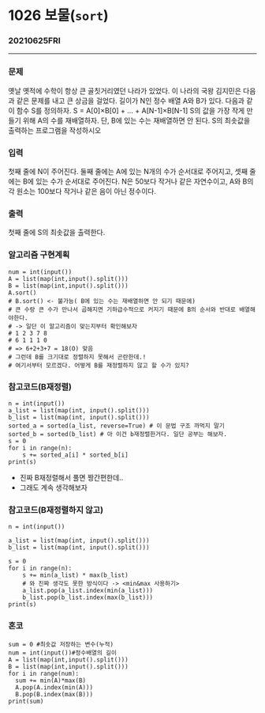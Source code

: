 # 1026 보물(`sort`)
### 20210625FRI
-----------
### 문제
옛날 옛적에 수학이 항상 큰 골칫거리였던 나라가 있었다. 이 나라의 국왕 김지민은 다음과 같은 문제를 내고 큰 상금을 걸었다.
길이가 N인 정수 배열 A와 B가 있다. 다음과 같이 함수 S를 정의하자.
S = A[0]×B[0] + ... + A[N-1]×B[N-1]
S의 값을 가장 작게 만들기 위해 A의 수를 재배열하자. 단, B에 있는 수는 재배열하면 안 된다. S의 최솟값을 출력하는 프로그램을 작성하시오

### 입력
첫째 줄에 N이 주어진다. 둘째 줄에는 A에 있는 N개의 수가 순서대로 주어지고, 셋째 줄에는 B에 있는 수가 순서대로 주어진다. N은 50보다 작거나 같은 자연수이고, A와 B의 각 원소는 100보다 작거나 같은 음이 아닌 정수이다.

### 출력
첫째 줄에 S의 최솟값을 출력한다.

### 알고리즘 구현계획
```
num = int(input())
A = list(map(int,input().split()))
B = list(map(int,input().split()))
A.sort()
# B.sort() <- 불가능( B에 있는 수는 재배열하면 안 되기 때문에)
# 큰 수랑 큰 수가 만나서 곱해지면 기하급수적으로 커지기 때문에 B의 순서와 반대로 배열해야한다.
# -> 일단 이 알고리즘이 맞는지부터 확인해보자
# 1 2 3 7 8
# 6 1 1 1 0
# => 6+2+3+7 = 18(O) 맞음
# 그런데 B를 크기대로 정렬하지 못해서 곤란한데.!
# 여기서부터 모르겠다. 어떻게 B를 재정렬하지 않고 할 수가 있지?
```
### 참고코드(B재정렬)
```
n = int(input())
a_list = list(map(int, input().split()))
b_list = list(map(int, input().split()))
sorted_a = sorted(a_list, reverse=True) # 이 문법 구조 까먹지 말기
sorted_b = sorted(b_list) # 아 이건 b재정렬한거다. 일단 공부는 해보자.
s = 0
for i in range(n):
    s += sorted_a[i] * sorted_b[i]
print(s)
```
- 진짜 B재정렬해서 풀면 짱간편한데..
- 그래도 계속 생각해보자
### 참고코드(B재정렬하지 않고)
```
n = int(input())

a_list = list(map(int, input().split()))
b_list = list(map(int, input().split()))

s = 0
for i in range(n):
    s += min(a_list) * max(b_list)
    # 와 진짜 생각도 못한 방식이다 -> <min&max 사용하기>
    a_list.pop(a_list.index(min(a_list)))
    b_list.pop(b_list.index(max(b_list)))
print(s)
```
### 혼코
```
sum = 0 #최솟값 저장하는 변수(누적)
num = int(input())#정수배열의 길이
A = list(map(int,input().split()))
B = list(map(int,input().split()))
for i in range(num):
  sum += min(A)*max(B)
  A.pop(A.index(min(A)))
  B.pop(B.index(max(B)))
print(sum)
```
